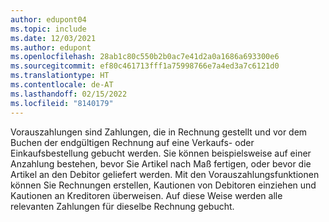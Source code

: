 ```yaml
---
author: edupont04
ms.topic: include
ms.date: 12/03/2021
ms.author: edupont
ms.openlocfilehash: 28ab1c80c550b2b0ac7e41d2a0a1686a693300e6
ms.sourcegitcommit: ef80c461713fff1a75998766e7a4ed3a7c6121d0
ms.translationtype: HT
ms.contentlocale: de-AT
ms.lasthandoff: 02/15/2022
ms.locfileid: "8140179"
---
```

Vorauszahlungen sind Zahlungen, die in Rechnung gestellt und vor dem Buchen der endgültigen Rechnung auf eine Verkaufs- oder Einkaufsbestellung gebucht werden. Sie können beispielsweise auf einer Anzahlung bestehen, bevor Sie Artikel nach Maß fertigen, oder bevor die Artikel an den Debitor geliefert werden. Mit den Vorauszahlungsfunktionen können Sie Rechnungen erstellen, Kautionen von Debitoren einziehen und Kautionen an Kreditoren überweisen. Auf diese Weise werden alle relevanten Zahlungen für dieselbe Rechnung gebucht.  
